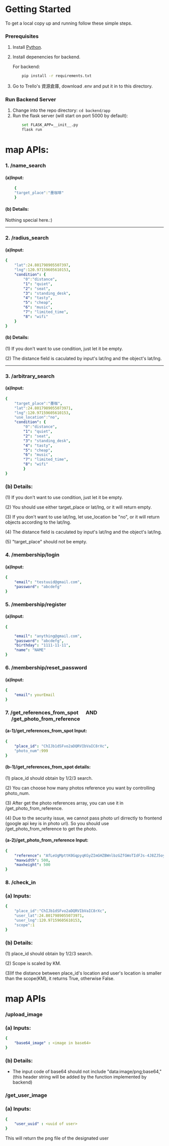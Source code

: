# Getting Started

To get a local copy up and running follow these simple steps.

### Prerequisites

1. Install [Python](https://www.python.org/).
2. Install depenencies for backend.

    For backend:

    ```bash
        pip install -r requirements.txt
    ```
3. Go to Trello's 資源倉庫, download .env and put it in to this directory.

### Run Backend Server

1. Change into the repo directory: `cd backend/app`
2. Run the flask server (will start on port 5000 by default):
    ```bash
        set FLASK_APP=__init__.py
        flask run
    ```
    
# map APIs:
### 1. /name_search

#### (a)Input:

```yaml
    {
    "target_place":"墨咖啡"
    }
```



#### (b) Details:
Nothing special here.:) 

---
### 2. /radius_search

#### (a)Input:

```yaml
{
    "lat":24.801798905507397,
    "lng":120.97159605610153,
    "condition": {
        "0":"distance",
        "1": "quiet",
        "2": "seat",
        "3": "standing_desk",
        "4": "tasty",
        "5": "cheap",
        "6": "music",
        "7": "limited_time",
        "8": "wifi"
    }
}
```
#### (b) Details:
(1) If you don't want to use condition, just let it be empty.

(2) The distance field is caculated by input's lat/lng and the object's lat/lng.

---
### 3. /arbitrary_search

#### (a)Input:

```yaml
{
    "target_place":"墨咖",
    "lat":24.8017989055073971,
    "lng":120.97159605610153,
    "use_location":"no",
    "condition": {
        "0":"distance",
        "1": "quiet",
        "2": "seat",
        "3": "standing_desk",
        "4": "tasty",
        "5": "cheap",
        "6": "music",
        "7": "limited_time",
        "8": "wifi"
        }
}
```
### (b) Details:

(1) If you don't want to use condition, just let it be empty.

(2) You should use either target_place or lat/lng, or it will return empty.

(3) If you don't want to use lat/lng, let use_location be "no", or it will return objects according to the lat/lng.

(4) The distance field is caculated by input's lat/lng and the object's lat/lng.

(5) "target_place" should not be empty.


### 4. /membership/login
#### (a)Input:

```yaml
{
    "email": "testuuid@gmail.com",
    "password": "abcdefg"
}
```

### 5. /membership/register

#### (a)Input:

```yaml
{

    "email": "anything@gmail.com",
    "password": "abcdefg",
    "birthday": "1111-11-11",
    "name": "NAME"
}
```

### 6. /membership/reset_password

#### (a)Input:

```yaml
{
    "email": yourEmail
}
```

### 7. /get_references_from_spot    &nbsp;&nbsp;&nbsp;&nbsp;&nbsp;AND  &nbsp;&nbsp;&nbsp;&nbsp;&nbsp;/get_photo_from_reference


#### (a-1)/get_references_from_spot Input:

```yaml
{
    "place_id": "ChIJb1dSFvo2aDQRVIbVaIC8rXc",
    "photo_num":999
}
```
#### (b-1)/get_references_from_spot details:
(1) place_id should obtain by 1/2/3 search.

(2) You can choose how many photos reference you want by controlling photo_num.

(3) After get the photo references array, you can use it in /get_photo_from_reference.

(4) Due to the security issue, we cannot pass photo url dirrectly to frontend (google api key is in photo url). So you should use /get_photo_from_reference to get the photo.

#### (a-2)/get_photo_from_reference Input:

```yaml
{
    "reference": "AfLeUgMpttK0GqpyqKGyZImGHZBWnlbzGZfGWoTIdFJs-4J8ZJ5oyNKgYnOYvGcXc4f4Nb63x_YHh_n8L0ANDM_BJBWh05Go8iYUqjWUpXAHm9MXPql1FGP4DwTNwlD3SxS-mIj9nMWQxVLqk2dIzmNEnRSirM-VdeXzlrjTEJMaCWjRnaDo&key=AIzaSyDdYv7-xuoVVF-snwdTmo0e7sXng6gZ6eI",
    "maxwidth": 500,
    "maxheight": 500
}
```

### 8. /check_in
### (a) Inputs:
```yaml
{
    "place_id":"ChIJb1dSFvo2aDQRVIbVaIC8rXc",
    "user_lat":24.8017989055073971,
    "user_lng":120.97159605610153,
    "scope":1
}
```
### (b) Details:
(1) place_id should obtain by 1/2/3 search.

(2) Scope is scaled by KM.

(3)If the distance between place_id's location and user's location is smaller than the scope(KM), it returns True, otherwise False. 


# map APIs

### /upload_image
### (a) Inputs:
```yaml
{
    "base64_image" : <image in base64>
}
```
### (b) Details:
* The input code of base64 should not include "data:image/png;base64," (this header string will be added by the function implemented by backend)

### /get_user_image
### (a) Inputs:
```yaml
{
    "user_uuid" : <uuid of user>
}
```
This will return the png file of the designated user